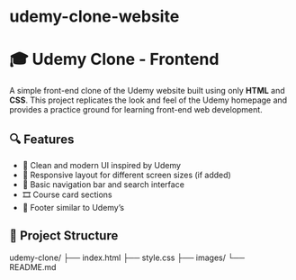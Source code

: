 # udemy-clone-website
# 🎓 Udemy Clone - Frontend

A simple front-end clone of the Udemy website built using only **HTML** and **CSS**. This project replicates the look and feel of the Udemy homepage and provides a practice ground for learning front-end web development.

## 🔍 Features

- 🎨 Clean and modern UI inspired by Udemy
- 📱 Responsive layout for different screen sizes (if added)
- 🧭 Basic navigation bar and search interface
- 🎞️ Course card sections
- 📝 Footer similar to Udemy’s

## 📁 Project Structure
udemy-clone/
├── index.html
├── style.css
├── images/
└── README.md




#
